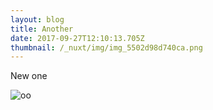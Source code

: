 ```yaml
---
layout: blog
title: Another
date: 2017-09-27T12:10:13.705Z
thumbnail: /_nuxt/img/img_5502d98d740ca.png
---
```

New one

![oo](/_nuxt/img/img_5502d98d740ca.png)


